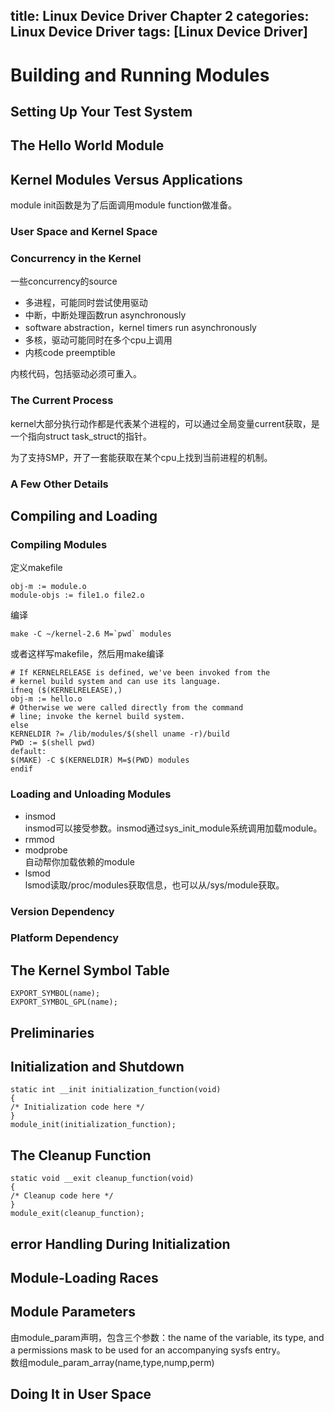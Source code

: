 title: Linux Device Driver Chapter 2
categories: Linux Device Driver
tags: [Linux Device Driver]
---
# Building and Running Modules
## Setting Up Your Test System
## The Hello World Module
## Kernel Modules Versus Applications
module init函数是为了后面调用module function做准备。
### User Space and Kernel Space
### Concurrency in the Kernel
一些concurrency的source

- 多进程，可能同时尝试使用驱动
- 中断，中断处理函数run asynchronously
- software abstraction，kernel timers run asynchronously
- 多核，驱动可能同时在多个cpu上调用
- 内核code preemptible

内核代码，包括驱动必须可重入。
### The Current Process
kernel大部分执行动作都是代表某个进程的，可以通过全局变量current获取，是一个指向struct task_struct的指针。

为了支持SMP，开了一套能获取在某个cpu上找到当前进程的机制。
### A Few Other Details
## Compiling and Loading
### Compiling Modules
定义makefile

	obj-m := module.o
	module-objs := file1.o file2.o

编译

	make -C ~/kernel-2.6 M=`pwd` modules

或者这样写makefile，然后用make编译

	# If KERNELRELEASE is defined, we've been invoked from the
	# kernel build system and can use its language.
	ifneq ($(KERNELRELEASE),)
	obj-m := hello.o
	# Otherwise we were called directly from the command
	# line; invoke the kernel build system.
	else
	KERNELDIR ?= /lib/modules/$(shell uname -r)/build
	PWD := $(shell pwd)
	default:
	$(MAKE) -C $(KERNELDIR) M=$(PWD) modules
	endif

### Loading and Unloading Modules
- insmod   
insmod可以接受参数。insmod通过sys_init_module系统调用加载module。
- rmmod   
- modprobe   
自动帮你加载依赖的module
- lsmod   
lsmod读取/proc/modules获取信息，也可以从/sys/module获取。

### Version Dependency
### Platform Dependency

## The Kernel Symbol Table
	EXPORT_SYMBOL(name);
	EXPORT_SYMBOL_GPL(name);
## Preliminaries
## Initialization and Shutdown
	static int __init initialization_function(void)
	{
	/* Initialization code here */
	}
	module_init(initialization_function);
## The Cleanup Function
	static void __exit cleanup_function(void)
	{
	/* Cleanup code here */
	}
	module_exit(cleanup_function);
## error Handling During Initialization
## Module-Loading Races
## Module Parameters
由module\_param声明，包含三个参数：the name of the variable, its type, and a permissions mask to be used for an accompanying sysfs entry。   
数组module\_param\_array(name,type,nump,perm)
## Doing It in User Space